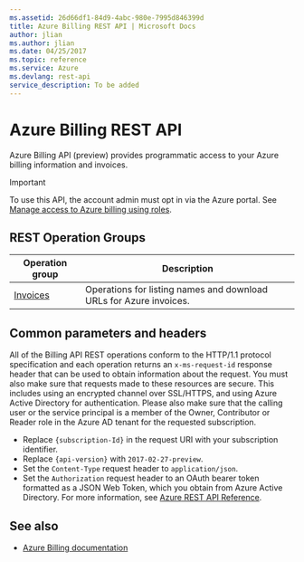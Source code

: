 ```yaml
---
ms.assetid: 26d66df1-84d9-4abc-980e-7995d846399d
title: Azure Billing REST API | Microsoft Docs
author: jlian
ms.author: jlian
ms.date: 04/25/2017
ms.topic: reference
ms.service: Azure
ms.devlang: rest-api
service_description: To be added
---
```


# Azure Billing REST API

Azure Billing API (preview) provides programmatic access to your Azure billing information and invoices. 

> [!IMPORTANT]  
>  To use this API, the account admin must opt in via the Azure portal. See [Manage access to Azure billing using roles](https://docs.microsoft.com/azure/billing/billing-manage-access).

## REST Operation Groups 

| Operation group | Description                                                        |
|-----------------|--------------------------------------------------------------------|
| [Invoices](https://docs.microsoft.com/rest/api/billing/invoices)         | Operations for listing names and download URLs for Azure invoices. |

## Common parameters and headers
All of the Billing API REST operations conform to the HTTP/1.1 protocol specification and each operation returns an `x-ms-request-id` response header that can be used to obtain information about the request. You must also make sure that requests made to these resources are secure. This includes using an encrypted channel over SSL/HTTPS, and using Azure Active Directory for authentication. Please also make sure that the calling user or the service principal is a member of the Owner, Contributor or Reader role in the Azure AD tenant for the requested subscription.

- Replace `{subscription-Id}` in the request URI with your subscription identifier.
- Replace `{api-version}` with `2017-02-27-preview`. 
- Set the `Content-Type` request header to `application/json`.
- Set the `Authorization` request header to an OAuth bearer token formatted as a JSON Web Token, which you obtain from Azure Active Directory. For more information, see [Azure REST API Reference](/rest).

## See also

- [Azure Billing documentation](https://docs.microsoft.com/azure/billing/)
